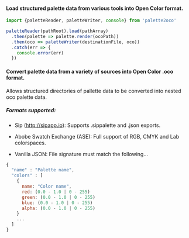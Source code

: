 #### Load structured palette data from various tools into Open Color format.

```js
import {paletteReader, paletteWriter, console} from 'palette2oco'

paletteReader(pathRoot).load(pathArray)
  .then(palette => palette.render(ocoPath))
  .then(oco => paletteWriter(destinationFile, oco))
  .catch(err => {
    console.error(err)
  })

```

#### Convert palette data from a variety of sources into Open Color .oco format.

Allows structured directories of pallette data to be converted into nested oco palette data.

##### Formats supported:

- Sip (http://sipapp.io): Supports .sippalette and .json exports.

- Abobe Swatch Exchange (ASE): Full support of RGB, CMYK and Lab colorspaces.

- Vanilla JSON: File signature must match the following...

```js
{
  "name" : "Palette name",
  "colors" : [
    {
      name: "Color name",
      red: (0.0 - 1.0 | 0 - 255)
      green: (0.0 - 1.0 | 0 - 255)
      blue: (0.0 - 1.0 | 0 - 255)
      alpha: (0.0 - 1.0 | 0 - 255)
    }
    ...
  ]
}
```
